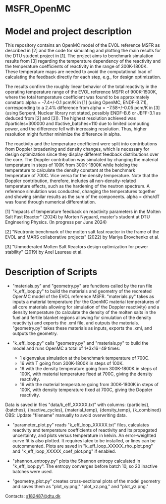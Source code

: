 # MSFR_OpenMC

# Model and project description
This repository contains an OpenMC model of the EVOL reference MSFR as described in [2] and the code for simulating and plotting the main results for the DTU student project in [1]. The project aims to benchmark simulation results from [3] regarding the temperature dependency of the reactivity and the temperature coefficients of reactivity in the range of 300K-1800K. These temperature maps are needed to avoid the computational load of calculating the feedback directly for each step, e.g., for design optimization. 

The results confirm the roughly linear behavior of the total reactivity in the operating temperature range of the EVOL reference MSFR of 900K-1500K, where the total temperature coefficient was found to be approximately constant: alpha = -7.4+/-0.1 pcm/K in [1] (using OpenMC, ENDF-B.7.1), corresponding to a 2.4% difference from alpha = −7.58+/-0.05 pcm/K in [3] (using Serpent, Nuclear library not stated, possibly ENDF-B.6 or JEFF-3.1 as deduced from [2] and [3]). The highest resolution achieved was #particles=300000 and #active_batches=110 due to limited computing power, and the difference fell with increasing resolution. Thus, higher resolution might further minimize the difference in alpha.

The reactivity and the temperature coefficient were split into contributions from Doppler broadening and density changes, which is necessary for design optimization since they display different feedback distributions over the core. The Doppler contribution was simulated by changing the material temperature in steps of 100K from 300K-1800K while holding the temperature to calculate the density constant at the benchmark temperature of 700C. Vice versa for the density temperature. Note that the Doppler contribution, therefore, includes all non-density-related temperature effects, such as the hardening of the neutron spectrum. A reference simulation was conducted, changing the temperatures together and showing similar results as the sum of the components. alpha = drho/dT was found through numerical differentiation.

[1] "Impacts of temperature feedback on reactivity parameters in the Molten Salt Fast Reactor" (2024) by Morten Nygaard, master's student at DTU Engineering Physics. (In progress per June 2024)

[2] "Neutronic benchmark of the molten salt fast reactor in the frame of the EVOL and MARS collaborative projects" (2022) by Mariya Brovchenko et al.

[3] "Unmoderated Molten Salt Reactors design optimization for power stability" (2019) by Axel Laureau et al.

# Description of Scripts
- "materials.py" and "geometry.py" are functions called by the run file "k_eff_loop.py" to build the materials and geometry of the recreated OpenMC model of the EVOL reference MSFR. "materials.py" takes as inputs a material temperature (for the OpenMC material temperatures of all core materials allowing for simulation of the Doppler reactivity) and a density temperature (to calculate the density of the molten salts in the fuel and fertile blanket regions allowing for simulation of the density reactivity) and exports the .xml file, and outputs the materials. "geometry.py" takes these materials as inputs, exports the .xml, and outputs the geometry.

- "k_eff_loop.py" calls "geometry.py" and "materials.py" to build the model and runs OpenMC a total of 1+3x16=49 times:
  - 1 eigenvalue simulation at the benchmark temperature of 700C.
  - 16 with T going from 300K-1800K in steps of 100K.
  - 16 with the density temperature going from 300K-1800K in steps of 100K, with material temperature fixed at 700C, giving the density reactivity.
  - 16 with the material temperature going from 300K-1800K in steps of 100K, with density temperature fixed at 700C, giving the Doppler reactivity.

Data is saved in files "data/k_eff_XXXXX.txt" with columns:
{particles}, {batches}, {inactive_cycles}, {material_temp}, {density_temp}, {k_combined}
OBS: Update "filename" manually to avoid overwriting data.

- "parameter_plot.py" reads "k_eff_loop_XXXXX.txt" files, calculates reactivity and temperature coefficients of reactivity and its propagated uncertainty, and plots versus temperature in kelvin. An error-weighted curve fit is also plotted. It requires latex to be installed, or lines can be outcommented. Plots are saved in "k_eff_loop_XXXXX_rho_plot.png" and "k_eff_loop_XXXXX_coef_plot.png" if enabled.

- "shannon_entropy.py" plots the Shannon entropy calculated in "k_eff_loop.py". The entropy converges before batch 10, so 20 inactive batches were used.

- "geometry_plot.py" creates cross-sectional plots of the model geometry and saves them as "plot_xy.png," "plot_xz.png," and "plot_yz.png."

Contacts: s182487@dtu.dk
